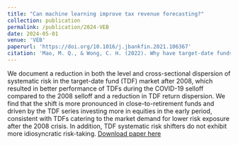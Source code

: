 ```yaml
---
title: "Can machine learning improve tax revenue forecasting?"
collection: publication
permalink: /publication/2024-VEB
date: 2024-05-01
venue: 'VEB'
paperurl: 'https://doi.org/10.1016/j.jbankfin.2021.106367'
citation: 'Mao, M. Q., & Wong, C. H. (2022). Why have target-date funds performed better in the COVID-19 selloff than the 2008 selloff?. Journal of Banking & Finance, 135, 106367.'
---
```

We document a reduction in both the level and cross-sectional dispersion of systematic risk in the target-date fund (TDF) market after 2008, which resulted in better performance of TDFs during the COVID-19 selloff compared to the 2008 selloff and a reduction in TDF return dispersion. We find that the shift is more pronounced in close-to-retirement funds and driven by the TDF series investing more in equities in the early period, consistent with TDFs catering to the market demand for lower risk exposure after the 2008 crisis. In addition, TDF systematic risk shifters do not exhibit more idiosyncratic risk-taking.
[Download paper here](https://doi.org/10.1016/j.jbankfin.2021.106367)
